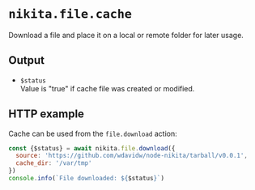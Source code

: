 
# `nikita.file.cache`

Download a file and place it on a local or remote folder for later usage.

## Output

* `$status`   
  Value is "true" if cache file was created or modified.

## HTTP example

Cache can be used from the `file.download` action:

```js
const {$status} = await nikita.file.download({
  source: 'https://github.com/wdavidw/node-nikita/tarball/v0.0.1',
  cache_dir: '/var/tmp'
})
console.info(`File downloaded: ${$status}`)
```
